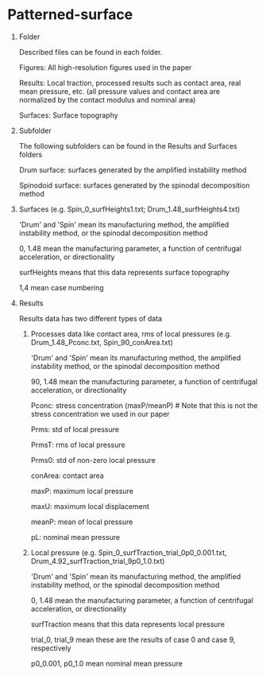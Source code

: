 # Patterned-surface

1. Folder
   
   Described files can be found in each folder.
   
   Figures: All high-resolution figures used in the paper
   
   Results: Local traction, processed results such as contact area, real mean pressure, etc.  (all pressure values and contact area are normalized by the contact modulus and nominal area)
   
   Surfaces: Surface topography

2. Subfolder
   
   The following subfolders can be found in the Results and Surfaces folders
   
   Drum surface: surfaces generated by the amplified instability method
   
   Spinodoid surface: surfaces generated by the spinodal decomposition method

3. Surfaces (e.g. Spin_0_surfHeights1.txt; Drum_1.48_surfHeights4.txt)
   
   'Drum' and 'Spin' mean its manufacturing method, the amplified instability method, or the spinodal decomposition method
   
   0, 1.48 mean the manufacturing parameter, a function of centrifugal acceleration, or directionality
   
   surfHeights means that this data represents surface topography
   
   1,4 mean case numbering
   
4. Results
   
   Results data has two different types of data
   
   1) Processes data like contact area, rms of local pressures (e.g. Drum_1.48_Pconc.txt, Spin_90_conArea.txt)
      
      'Drum' and 'Spin' mean its manufacturing method, the amplified instability method, or the spinodal decomposition method
      
      90, 1.48 mean the manufacturing parameter, a function of centrifugal acceleration, or directionality
      
      Pconc: stress concentration (maxP/meanP) # Note that this is not the stress concentration we used in our paper
      
      Prms: std of local pressure
      
      PrmsT: rms of local pressure
      
      Prms0: std of non-zero local pressure
      
      conArea: contact area
      
      maxP: maximum local pressure
      
      maxU: maximum local displacement
      
      meanP: mean of local pressure
      
      pL: nominal mean pressure

   2) Local pressure (e.g. Spin_0_surfTraction_trial_0p0_0.001.txt, Drum_4.92_surfTraction_trial_9p0_1.0.txt)
      
      'Drum' and 'Spin' mean its manufacturing method, the amplified instability method, or the spinodal decomposition method
      
      0, 1.48 mean the manufacturing parameter, a function of centrifugal acceleration, or directionality
      
      surfTraction means that this data represents local pressure
      
      trial_0, trial_9 mean these are the results of case 0 and case 9, respectively
      
      p0_0.001, p0_1.0 mean nominal mean pressure
